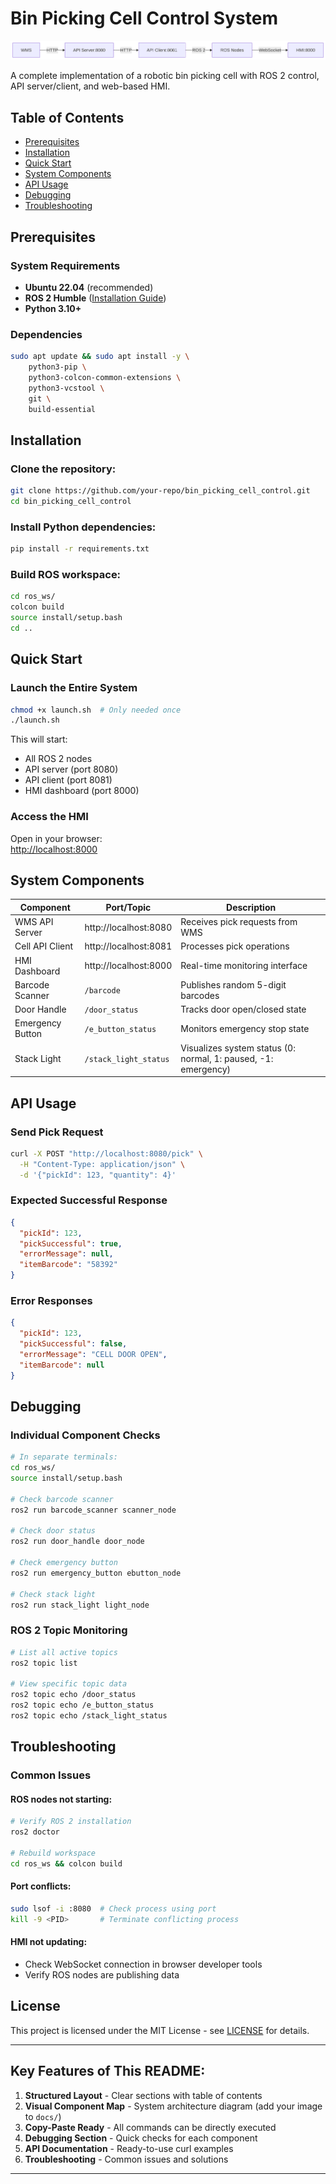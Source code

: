 # Bin Picking Cell Control System

![System Architecture](docs/system_architecture.png)

A complete implementation of a robotic bin picking cell with ROS 2 control, API server/client, and web-based HMI.

## Table of Contents
- [Prerequisites](#prerequisites)
- [Installation](#installation)
- [Quick Start](#quick-start)
- [System Components](#system-components)
- [API Usage](#api-usage)
- [Debugging](#debugging)
- [Troubleshooting](#troubleshooting)

## Prerequisites

### System Requirements
- **Ubuntu 22.04** (recommended)
- **ROS 2 Humble** ([Installation Guide](https://docs.ros.org/en/humble/Installation.html))
- **Python 3.10+**

### Dependencies
```bash
sudo apt update && sudo apt install -y \
    python3-pip \
    python3-colcon-common-extensions \
    python3-vcstool \
    git \
    build-essential
```

## Installation

### Clone the repository:
```bash
git clone https://github.com/your-repo/bin_picking_cell_control.git
cd bin_picking_cell_control
```

### Install Python dependencies:
```bash
pip install -r requirements.txt
```

### Build ROS workspace:
```bash
cd ros_ws/
colcon build
source install/setup.bash
cd ..
```

## Quick Start

### Launch the Entire System
```bash
chmod +x launch.sh  # Only needed once
./launch.sh
```

This will start:
- All ROS 2 nodes
- API server (port 8080)
- API client (port 8081)
- HMI dashboard (port 8000)

### Access the HMI

Open in your browser:  
[http://localhost:8000](http://localhost:8000)

## System Components

| Component        | Port/Topic           | Description                                  |
|------------------|----------------------|----------------------------------------------|
| WMS API Server   | http://localhost:8080 | Receives pick requests from WMS              |
| Cell API Client  | http://localhost:8081 | Processes pick operations                    |
| HMI Dashboard    | http://localhost:8000 | Real-time monitoring interface               |
| Barcode Scanner  | `/barcode`           | Publishes random 5-digit barcodes            |
| Door Handle      | `/door_status`       | Tracks door open/closed state                |
| Emergency Button | `/e_button_status`   | Monitors emergency stop state                |
| Stack Light      | `/stack_light_status`| Visualizes system status (0: normal, 1: paused, -1: emergency) |

## API Usage

### Send Pick Request
```bash
curl -X POST "http://localhost:8080/pick" \
  -H "Content-Type: application/json" \
  -d '{"pickId": 123, "quantity": 4}'
```

### Expected Successful Response
```json
{
  "pickId": 123,
  "pickSuccessful": true,
  "errorMessage": null,
  "itemBarcode": "58392"
}
```

### Error Responses
```json
{
  "pickId": 123,
  "pickSuccessful": false,
  "errorMessage": "CELL DOOR OPEN",
  "itemBarcode": null
}
```

## Debugging

### Individual Component Checks
```bash
# In separate terminals:
cd ros_ws/
source install/setup.bash

# Check barcode scanner
ros2 run barcode_scanner scanner_node

# Check door status
ros2 run door_handle door_node

# Check emergency button
ros2 run emergency_button ebutton_node

# Check stack light
ros2 run stack_light light_node
```

### ROS 2 Topic Monitoring
```bash
# List all active topics
ros2 topic list

# View specific topic data
ros2 topic echo /door_status
ros2 topic echo /e_button_status
ros2 topic echo /stack_light_status
```

## Troubleshooting

### Common Issues

#### ROS nodes not starting:
```bash
# Verify ROS 2 installation
ros2 doctor

# Rebuild workspace
cd ros_ws && colcon build
```

#### Port conflicts:
```bash
sudo lsof -i :8080  # Check process using port
kill -9 <PID>       # Terminate conflicting process
```

#### HMI not updating:
- Check WebSocket connection in browser developer tools
- Verify ROS nodes are publishing data

## License

This project is licensed under the MIT License - see [LICENSE](LICENSE) for details.

---

## Key Features of This README:

1. **Structured Layout** - Clear sections with table of contents  
2. **Visual Component Map** - System architecture diagram (add your image to `docs/`)  
3. **Copy-Paste Ready** - All commands can be directly executed  
4. **Debugging Section** - Quick checks for each component  
5. **API Documentation** - Ready-to-use curl examples  
6. **Troubleshooting** - Common issues and solutions  

---